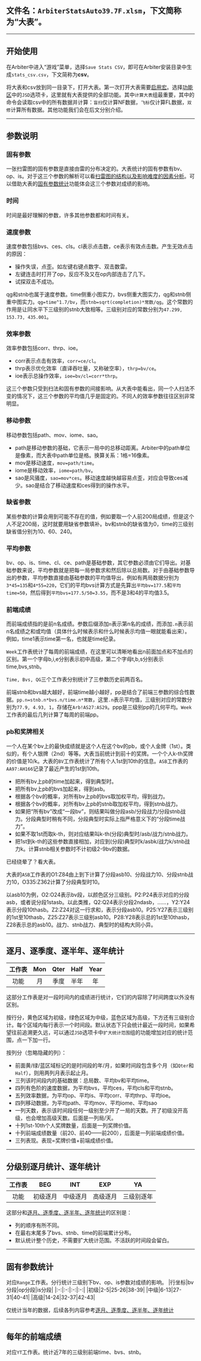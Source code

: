 ## 文件名：`ArbiterStatsAuto39.7F.xlsm`，下文简称为“大表”。

___
## 开始使用
在Arbiter中进入“游戏”菜单，选择`Save Stats CSV`，即可在Arbiter安装目录中生成`stats_csv.csv`，下文简称为**csv**。

将大表和csv放到同一目录下，打开大表。第一次打开大表需要[启用宏](https://support.microsoft.com/zh-cn/topic/%E5%90%AF%E7%94%A8%E6%88%96%E7%A6%81%E7%94%A8-office-%E6%96%87%E4%BB%B6%E4%B8%AD%E7%9A%84%E5%AE%8F-12b036fd-d140-4e74-b45e-16fed1a7e5c6)。选择[功能区](https://www.office26.com/excel/excel-ribbon-ui.html)中的`JSD`选项卡，这里就有大表提供的全部功能。其中`计算大表`组最重要，其中的命令会读取csv中的所有数据并计算：`盲扫`仅计算NF数据，`飞标`仅计算FL数据，`双修`计算所有数据。其他功能我们会在后文分别介绍。

___
## 参数说明

### 固有参数
一张扫雷图的固有参数是直接由雷的分布决定的。大表统计的固有参数有bv、op、is。对于这三个参数的解析可以看[扫雷图的结构以及影响难度的因素分析](https://zhuanlan.zhihu.com/p/27185883)。可以借助大表的[固有参数统计](#range)功能体会这三个参数对成绩的影响。

### 时间
时间是最好理解的参数，许多其他参数都和时间有关。

### 速度参数
速度参数包括bvs、ces、cls。cl表示点击数，ce表示有效点击数。产生无效点击的原因：
- 操作失误，点歪。如左键右键点数字、双击数雷。
- 左键连击时打开了op，反应不及又在op内部连击了几下。
- 试探双击不成功。

qg和stnb也属于速度参数。time侧重小图实力，bvs侧重大图实力，qg和stnb侧重中图实力。`qg=time^1.7/bv`，而`stnb=sqrt(completion)*常数/qg`。这个常数的作用是让同水平下三级别的stnb大致相等。三级别对应的常数分别为`47.299, 153.73, 435.001`。

### 效率参数
效率参数包括corr、thrp、ioe。
- corr表示点击有效率，`corr=ce/cl`。
- thrp表示优化效率（直译吞吐量，又称破空率），`thrp=bv/ce`。
- ioe表示总操作效率，`ioe=bv/cl=corr*thrp`。

这三个参数只受到扫法和固有参数的间接影响。从大表中能看出，同一个人扫法不变的情况下，这三个参数的平均值几乎是固定的。不同人的效率参数往往区别非常明显。

### 移动参数
移动参数包括path、mov、iome、sao。

- path是移动参数的基础，它表示一局中的总移动距离。Arbiter中的path单位是像素，而大表中path单位是格。换算关系：1格=16像素。
- mov是移动速度，`mov=path/time`。
- iome是移动效率，`iome=path/bv`。
- sao是风骚度，`sao=mov*ces`。移动速度越快越容易点歪，对应会导致ces减少。sao是结合了移动速度和ces得到的操作水平。

### 缺省参数
某些参数的计算会用到可能不存在的值，例如要取一个人前200局成绩，但是这个人不足200局，这时就要用缺省参数填补。bv和stnb的缺省值为0，time的三级别缺省值分别为10、60、240。

### 平均参数
bv、op、is、time、cl、ce、path是基础参数，其它参数必须由它们导出。对基础参数来说，平均参数就是把每一局参数求和然后除以总局数。对于由基础参数导出的参数，平均参数直接由基础参数的平均值导出，例如有两局数据分别为`3*45=135`和`4*55=220`，它们的平均bvs计算方式是先算出`平均bv=177.5`和`平均time=50`，然后得到`平均bvs=177.5/50=3.55`，而不是3和4的平均值3.5。

### 前端成绩
而前端成绩指的是前n名成绩。参数后缀添加`n`表示第n名的成绩，而添加`.n`表示前n名成绩之和或均值（具体什么时候表示和什么时候表示均值一眼就能看出来）。例如，time1表示time第一名，也就是time纪录。

`Week`工作表统计了每周的前端成绩，在这里可以清晰地看出n前面加点和不加点的区别。第一个字母b,i,e分别表示初中高级，第二个字母t,b,s分别表示time,bvs,stnb。

`Time, Bvs, QG`三个工作表分别统计了三参数历史前两百名。

前端stnb和bvs越大越好，前端time越小越好，pp是结合了前端三参数的综合性数据。`pp.n=stnb.n*bvs.n/time.n*常数`，这里`.n`表示平均值，三级别对应的常数分别为`77.9, 4.93, 1`，存储在`Arb!AS27:AS29`。ppp是三级别pp的几何平均。`Week`工作表的最后几列计算了每周的前端pp。

### pb和奖牌相关
一个人在某个bv上的最快成绩就是这个人在这个bv的pb，或个人金牌（1st）。类似的，有个人银牌（2nd）等等。大表当前统计到前十的奖牌。一个个人k-th奖牌的价值是10/k。大表的`BV`工作表统计了所有个人1st到10th的信息。`ASB`工作表的`AA97:AH166`记录了最近产生的1st到10th。

- 把所有bv上pb的time加起来，得到典型时。
- 把所有bv上pb的bvs加起来，得到asb。
- 根据各个bv的概率，对所有bv上pb的bvs取加权平均，得到战力。
- 根据各个bv的概率，对所有bv上pb的stnb取加权平均，得到stnb战力。
- 如果把“所有bv”改成“一段bv”，则结果叫做分段asb/分段战力/分段stnb战力。分段典型时稍有不同，分段典型时实际上指严格意义下的“分段time战力”。
- 如果不取1st而取k-th，则对应结果叫k-th(分段)典型时/asb/战力/stnb战力。
- 把1st到k-th的这些参数直接相加，对应到(分段)典型时k/asbk/战力k/stnb战力k。计算stnb相关参数时不计初级2-9bv的数据。

已经绕晕了？看大表。

大表的`ASB`工作表的O1:Z84由上到下计算了分段asb10、分段战力10、分段stnb战力10，O335:Z362计算了分段典型时10。

以asb10为例，O2:O24表示bv段，以颜色区分三级别。P2:P24表示对应的分段asb，或者说分段1stasb。以此类推，Q2:Q24表示分段2ndasb，……，Y2:Y24表示分段10thasb。Z2:Z24对这一行求和，表示分段asb10。P25:Y27表示三级别的1st至10thasb，Z25:Z27表示三级别asb10。P28:Y28表示总的1st至10thasb，Z28表示总的asb10。战力、stnb战力、典型时的结构大同小异。

___
## 逐月、逐季度、逐半年、逐年统计 <a name="mon"></a>
|工作表|Mon|Qter|Half|Year|
|:-:|:-:|:-:|:-:|:-:|
|功能|月|季度|半年|年|

这部分工作表是对一段时间内的成绩进行统计，它们的内容除了时间跨度以外没有区别。

按行分，黄色区域为初级，绿色区域为中级，蓝色区域为高级，下方还有三级别合计。每个区域内每行表示一个时间段。默认状态下只会统计最近一段时间，如果希望往前追溯更久远，可以通过`JSD`选项卡中`扩大统计范围`组的功能增加对应的统计范围，点一下加一行。

按列分（忽略隐藏的列）：
- 前面黄/绿/蓝区域标记的是时间段的年/月，如果时间段包含多个月（如`Qter`和`Half`），则用两列月表示起止月。
- 三列该时间段内的基础数据：总局数、平均bv和平均time。
- 四列有色阶的速度数据，为平均bvs，平均ces，平均cls和平均stnb。
- 五列效率数据，为平均op、平均is、平均corr、平均thrp、平均ioe。
- 四列移动数据，为平均path、平均mov、平均iome、平均sao
- 一列天数，表示该时间段任何一级别至少开了一局的天数。开了初级没开高级，也会增加高级天数。后面是一列局/天。
- 十列1st-10th个人奖牌数量，后面是一列奖牌价值。
- 十列前端成绩数量（前20、前40——前200），后面是一列前端成绩价值。
- 三列表现。表现=奖牌价值+前端成绩价值。

___
## 分级别逐月统计、逐年统计
|工作表|BEG|INT|EXP|YA|
|:-:|:-:|:-:|:-:|:-:|
|功能|初级逐月|中级逐月|高级逐月|三级别逐年|

这部分和[逐月、逐季度、逐半年、逐年统计](#mon)的区别是：
- 列的顺序有所不同。
- 在最右末尾多了bvs、stnb、time的前端累计分布。
- 默认统计整个历史，不需要扩大统计范围。不活跃的时间段会留白。

___
## 固有参数统计 <a name="range"></a>
对应`Range`工作表。分行统计三级别下bv、op、is参数对成绩的影响。
|行坐标|bv分段|op分段|is分段|
|:-:|:-:|:-:|:-:|
|初级|2-5|25-26|38-39|
|中级|6-13|27-31|40-41|
|高级|14-24|32-37|42-43|

仅统计当年的数据，后续各列内容参考[逐月、逐季度、逐半年、逐年统计](#mon)

___
## 每年的前端成绩
对应`YT`工作表。统计近7年的三级别前端time、bvs、stnb。

